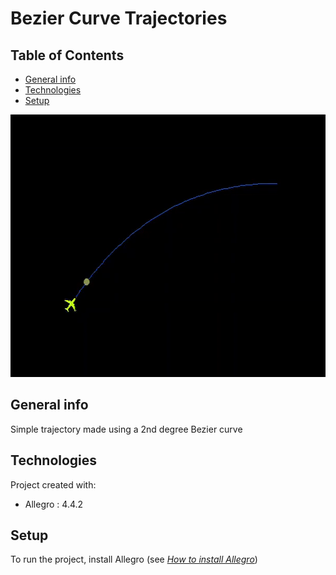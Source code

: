 
# Bezier Curve Trajectories

## Table of Contents
* [General info](#general-info)
* [Technologies](#technologies)
* [Setup](#setup)

<p align="center">
  <img width="600" height="420" src="https://github.com/Ethress/Small-Adventures/blob/main/C%2B%2B/Bezier%20Curve%20Trajectories/Images/Gif%20Trajectory.gif">
</p>


## General info
Simple trajectory made using a 2nd degree Bezier curve

## Technologies
Project created with:
* Allegro : 4.4.2

## Setup
To run the project, install Allegro (see [_How to install Allegro_](https://www.example.com))
